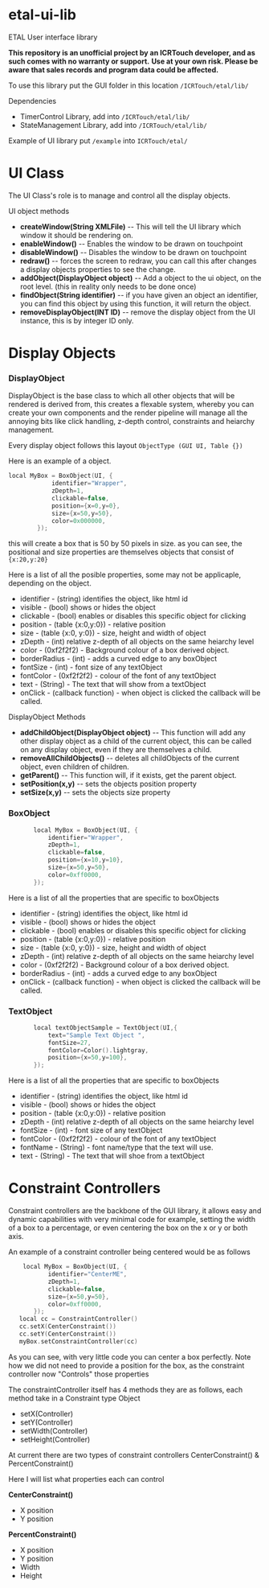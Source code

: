 # etal-ui-lib
ETAL User interface library 

**This repository is an unofficial project by an ICRTouch developer, and as such comes with no warranty or support.**
**Use at your own risk. Please be aware that sales records and program data could be affected.**

To use this library
put the GUI folder in this location 
`/ICRTouch/etal/lib/`

Dependencies 
 - TimerControl Library, add into `/ICRTouch/etal/lib/`
 - StateManagement Library, add into `/ICRTouch/etal/lib/`
 

Example of UI library
put `/example` into
 `ICRTouch/etal/`


 # UI Class
 The UI Class's role is to manage and control all the display objects.
 
 UI object methods
  - **createWindow(String XMLFile)**
  -- This will tell the UI library which window it should be rendering on.
  - **enableWindow()**
  -- Enables the window to be drawn on touchpoint
  - **disableWindow()**
  -- Disables the window to be drawn on touchpoint
  - **redraw()**
  -- forces the screen to redraw, you can call this after changes a display objects properties to see the change.
  - **addObject(DisplayObject object)**
  --  Add a object to the ui object, on the root level. (this in reality only needs to be done once)
  - **findObject(String identifier)**
  -- if you have given an object an identifier, you can find this object by using this function, it will return the object.
  - **removeDisplayObject(INT ID)**
  -- remove the display object from the UI instance, this is by integer ID only.
 
 # Display Objects


 ### DisplayObject
DisplayObject is the base class to which all other objects that will be rendered is derived from, this creates a flexable system, whereby you can create your own components and the render pipeline will manage all the annoying bits like click handling, z-depth control, constraints and heiarchy management.

Every display object follows this layout
`ObjectType (GUI UI, Table {})`

Here is an example of a object.
```moc
local MyBox = BoxObject(UI, {
			identifier="Wrapper",
			zDepth=1,
			clickable=false,
			position={x=0,y=0},
			size={x=50,y=50},
			color=0x000000,
		});
```
this will create a box that is 50 by 50 pixels in size.
as you can see, the positional and size properties are themselves objects that consist of
`{x:20,y:20}`

Here is a list of all the posible properties, some may not be applicaple, depending on the object.
 - identifier - (string) identifies the object, like html id
 - visible - (bool) shows or hides the object
 - clickable - (bool) enables or disables this specific object for clicking
 - position - (table {x:0,y:0}) - relative position
 - size - (table {x:0, y:0}) - size, height and width of object
 - zDepth - (int) relative z-depth of all objects on the same heiarchy level
 - color - (0xf2f2f2) - Background colour of a box derived object.
 - borderRadius - (int) - adds a curved edge to any boxObject
 - fontSize - (int) - font size of any textObject
 - fontColor - (0xf2f2f2) - colour of the font of any textObject
 - text - (String) - The text that will show from a textObject
 - onClick - (callback function) - when object is clicked the callback will be called.
 

DisplayObject Methods
 - **addChildObject(DisplayObject object)**
 -- This function will add any other display object as a child of the current object, this can be called on any display object, even if they are themselves a child.
 - **removeAllChildObjects()**
 -- deletes all childObjects of the current object, even children of children.
 - **getParent()**
 -- This function will, if it exists, get the parent object.
 - **setPosition(x,y)**
 -- sets the objects position property
 - **setSize(x,y)**
 -- sets the objects size property

    

### BoxObject
 ```moc
        local MyBox = BoxObject(UI, {
			identifier="Wrapper",
			zDepth=1,
			clickable=false,
			position={x=10,y=10},
			size={x=50,y=50},
			color=0xff0000,
		});
 ```
Here is a list of all the properties that are specific to boxObjects
 - identifier - (string) identifies the object, like html id
 - visible - (bool) shows or hides the object
 - clickable - (bool) enables or disables this specific object for clicking
 - position - (table {x:0,y:0}) - relative position
 - size - (table {x:0, y:0}) - size, height and width of object
 - zDepth - (int) relative z-depth of all objects on the same heiarchy level
 - color - (0xf2f2f2) - Background colour of a box derived object.
 - borderRadius - (int) - adds a curved edge to any boxObject
 - onClick - (callback function) - when object is clicked the callback will be called.

### TextObject
 ```moc
        local textObjectSample = TextObject(UI,{
			text="Sample Text Object ",
			fontSize=27,
			fontColor=Color().lightgray,
			position={x=50,y=100},
		});
 ```
Here is a list of all the properties that are specific to boxObjects
 - identifier - (string) identifies the object, like html id
 - visible - (bool) shows or hides the object
 - position - (table {x:0,y:0}) - relative position
 - zDepth - (int) relative z-depth of all objects on the same heiarchy level
 - fontSize - (int) - font size of any textObject
 - fontColor - (0xf2f2f2) - colour of the font of any textObject
 - fontName - (String) - font name/type that the text will use.
 - text - (String) - The text that will shoe from a textObject


 # Constraint Controllers
 Constraint controllers are the backbone of the GUI library, it allows easy and dynamic capabilities with very minimal code
 for example, setting the width of a box to a percentage, or even centering the box on the x or y or both axis. 
 
 An example of a constraint controller being centered would be as follows
 ```moc
	 local MyBox = BoxObject(UI, {
			identifier="CenterME",
			zDepth=1,
			clickable=false,
			size={x=50,y=50},
			color=0xff0000,
		});
	local cc = ConstraintController()
	cc.setX(CenterConstraint())
	cc.setY(CenterConstraint())
	myBox.setConstraintController(cc)
 ```
As you can see, with very little code you can center a box perfectly.
Note how we did not need to provide a position for the box, as the constraint controller now "Controls" those properties

The constraintController itself has 4 methods they are as follows, each method take in a Constraint type Object
 - setX(Controller)
 - setY(Controller)
 - setWidth(Controller)
 - setHeight(Controller)

At current there are two types of constraint controllers
CenterConstraint() & PercentConstraint()

Here I will list what properties each can control

**CenterConstraint()**
 - X position
 - Y position

**PercentConstraint()**
 - X position
 - Y position
 - Width
 - Height
